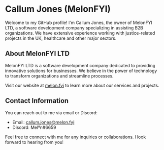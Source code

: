 # Callum Jones (MelonFYI)

Welcome to my GitHub profile! I'm Callum Jones, the owner of MelonFYI LTD, a software development company specializing in assisting B2B organizations. We have extensive experience working with justice-related projects in the UK, healthcare and other major sectors.

## About MelonFYI LTD

MelonFYI LTD is a software development company dedicated to providing innovative solutions for businesses. We believe in the power of technology to transform organizations and streamline processes.

Visit our website at [melon.fyi](https://melon.fyi) to learn more about our services and projects.

## Contact Information

You can reach out to me via email or Discord:

- Email: callum.jones@melon.fyi
- Discord: Melºn#6659

Feel free to connect with me for any inquiries or collaborations. I look forward to hearing from you!
